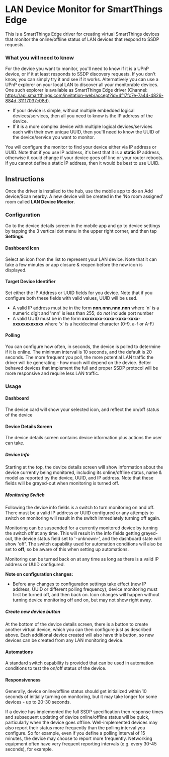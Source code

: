 # LAN Device Monitor for SmartThings Edge

This is a SmartThings Edge driver for creating virtual SmartThings devices that monitor the online/offline status of LAN devices that respond to SSDP requests.

### What you will need to know
For the device you want to monitor, you'll need to know if it is a UPnP device, or if it at least responds to SSDP discovery requests.  If you don't know, you can simply try it and see if it works.  Alternatively you can use a UPnP explorer on your local LAN to discover all your monitorable devices.  One such explorer is available as SmartThings Edge driver (Channel: https://api.smartthings.com/invitation-web/accept?id=4f17fc7e-7a44-4826-884d-31117037c08d).

- If your device is simple, without multiple embedded logical devices/services, then all you need to know is the IP address of the device.  
- If it is a more complex device with multiple logical devices/services each with their own unique UUID, then you'll need to know the UUID of the device/service you want to monitor.

You will configure the monitor to find your device either via IP address or UUID.  Note that if you use IP address, it's best that it is a **static** IP address, otherwise it could change if your device goes off line or your router reboots.  If you cannot define a static IP address, then it would be best to use UUID.

## Instructions
Once the driver is installed to the hub, use the mobile app to do an Add device/Scan nearby.  A new device will be created in the 'No room assigned' room called **LAN Device Monitor**.

### Configuration
Go to the device details screen in the mobile app and go to device settings by tapping the 3 vertical dot menu in the upper right corner, and then tap **Settings**.
#### Dashboard Icon
Select an icon from the list to represent your LAN device.  Note that it can take a few minutes or app closure & reopen before the new icon is displayed.
#### Target Device Identifier
Set either the IP Address or UUID fields for you device.  Note that if you configure both these fields with valid values, UUID will be used.

- A valid IP address must be in the form **nnn.nnn.nnn.nnn** where 'n' is a numeric digit and 'nnn' is less than 255; do *not* include port number
- A valid UUID must be in the form **xxxxxxxx-xxxx-xxxx-xxxx-xxxxxxxxxxxx** where 'x' is a hexidecimal character (0-9, a-f or A-F)

#### Polling
You can configure how often, in seconds, the device is polled to determine if it is online.  The minimum interval is 10 seconds, and the default is 20 seconds.  The more frequent you poll, the more potential LAN traffic the driver will be generating - how much will depend on the device.  Better behaved devices that implement the full and proper SSDP protocol will be more responsive and require less LAN traffic.

### Usage
#### Dashboard
The device card will show your selected icon, and reflect the on/off status of the device

#### Device Details Screen
The device details screen contains device information plus actions the user can take.
##### Device Info
Starting at the top, the device details screen will show information about the device currently being monitored, including its online/offline status, name & model as reported by the device, UUID, and IP address.  Note that these fields will be grayed-out when monitoring is turned off.
##### Monitoring Switch
Following the device info fields is a switch to turn monitoring on and off.  There must be a valid IP address or UUID configured or any attempts to switch on monitoring will result in the switch immediately turning off again. 

Monitoring can be suspended for a currently monitored device by turning the switch off at any time.  This will result in the info fields getting grayed-out, the device status field set to '-unknown-', and the dashboard state will show 'off'.  The switch capability used for automation conditions will also be set to **off**, so be aware of this when setting up automations.

Monitoring can be turned back on at any time as long as there is a valid IP address or UUID configured.

**Note on configuration changes:**
- Before any changes to configuration settings take effect (new IP address, UUID or different polling frequency), device monitoring must first be turned off, and then back on.  Icon changes will happen without turning device monitoring off and on, but may not show right away.
##### Create new device button
At the bottom of the device details screen, there is a button to create another virtual device, which you can then configure just as described above.  Each additional device created will also have this button, so new devices can be created from any LAN monitoring device.

#### Automations
A standard switch capability is provided that can be used in automation conditions to test the on/off status of the device.


#### Responsiveness
Generally, device online/offline status should get initialized within 10 seconds of initially turning on monitoring, but it may take longer for some devices - up to 20-30 seconds.

If a device has implemented the full SSDP specification then response times and subsequent updating of device online/offline status will be quick, particularly when the device goes offline.  Well-implemented devices may also report their status more frequently than the polling interval you configure.  So for example, even if you define a polling interval of 15 minutes, the device may choose to report more frequently.  Networking equipment often have very frequent reporting intervals (e.g. every 30-45 seconds), for example.
